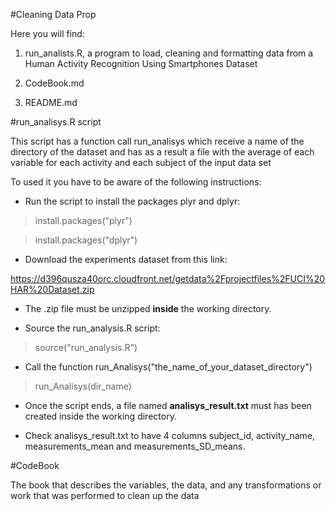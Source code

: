 #Cleaning Data Prop

Here you will find:

  1) run_analists.R, a program to load, cleaning and formatting data from a Human Activity Recognition Using Smartphones Dataset

  2) CodeBook.md

  3) README.md

#run_analisys.R script

This script has a function call run_analisys which receive a name of the directory of the dataset and has as a result a file with the average of each variable for each activity and each subject of the input data set 

To used it you have to be aware of the following instructions:

  - Run the script to install the packages plyr and dplyr:

> install.packages("plyr")

> install.packages("dplyr")

  - Download the experiments dataset from this link:

https://d396qusza40orc.cloudfront.net/getdata%2Fprojectfiles%2FUCI%20HAR%20Dataset.zip

  - The .zip file must be unzipped **inside** the working directory.

  - Source the run_analysis.R script:

> source("run_analysis.R")

  - Call the function run_Analisys("the_name_of_your_dataset_directory")

> run_Analisys(dir_name) 

  - Once the script ends, a file named **analisys_result.txt** must has been created inside the working directory.
  
  - Check analisys_result.txt to have 4 columns subject_id, activity_name, measurements_mean and measurements_SD_means.

#CodeBook

The book that describes the variables, the data, and any transformations or work that was performed to clean up the data


